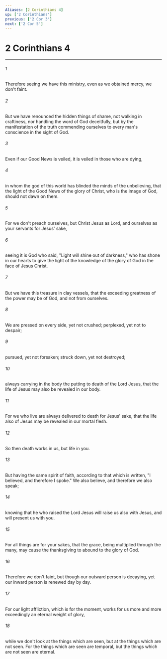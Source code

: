 ```yaml
---
Aliases: [2 Corinthians 4]
up: ['2 Corinthians']
previous: ['2 Cor 3']
next: ['2 Cor 5']
---
```

# 2 Corinthians 4
***





###### 1 

Therefore seeing we have this ministry, even as we obtained mercy, we don't faint. 



###### 2 

But we have renounced the hidden things of shame, not walking in craftiness, nor handling the word of God deceitfully, but by the manifestation of the truth commending ourselves to every man's conscience in the sight of God. 



###### 3 

Even if our Good News is veiled, it is veiled in those who are dying, 



###### 4 

in whom the god of this world has blinded the minds of the unbelieving, that the light of the Good News of the glory of Christ, who is the image of God, should not dawn on them. 



###### 5 

For we don't preach ourselves, but Christ Jesus as Lord, and ourselves as your servants for Jesus' sake, 



###### 6 

seeing it is God who said, "Light will shine out of darkness," who has shone in our hearts to give the light of the knowledge of the glory of God in the face of Jesus Christ. 



###### 7 

But we have this treasure in clay vessels, that the exceeding greatness of the power may be of God, and not from ourselves. 



###### 8 

We are pressed on every side, yet not crushed; perplexed, yet not to despair; 



###### 9 

pursued, yet not forsaken; struck down, yet not destroyed; 



###### 10 

always carrying in the body the putting to death of the Lord Jesus, that the life of Jesus may also be revealed in our body. 



###### 11 

For we who live are always delivered to death for Jesus' sake, that the life also of Jesus may be revealed in our mortal flesh. 



###### 12 

So then death works in us, but life in you. 



###### 13 

But having the same spirit of faith, according to that which is written, "I believed, and therefore I spoke." We also believe, and therefore we also speak; 



###### 14 

knowing that he who raised the Lord Jesus will raise us also with Jesus, and will present us with you. 



###### 15 

For all things are for your sakes, that the grace, being multiplied through the many, may cause the thanksgiving to abound to the glory of God. 



###### 16 

Therefore we don't faint, but though our outward person is decaying, yet our inward person is renewed day by day. 



###### 17 

For our light affliction, which is for the moment, works for us more and more exceedingly an eternal weight of glory, 



###### 18 

while we don't look at the things which are seen, but at the things which are not seen. For the things which are seen are temporal, but the things which are not seen are eternal.
